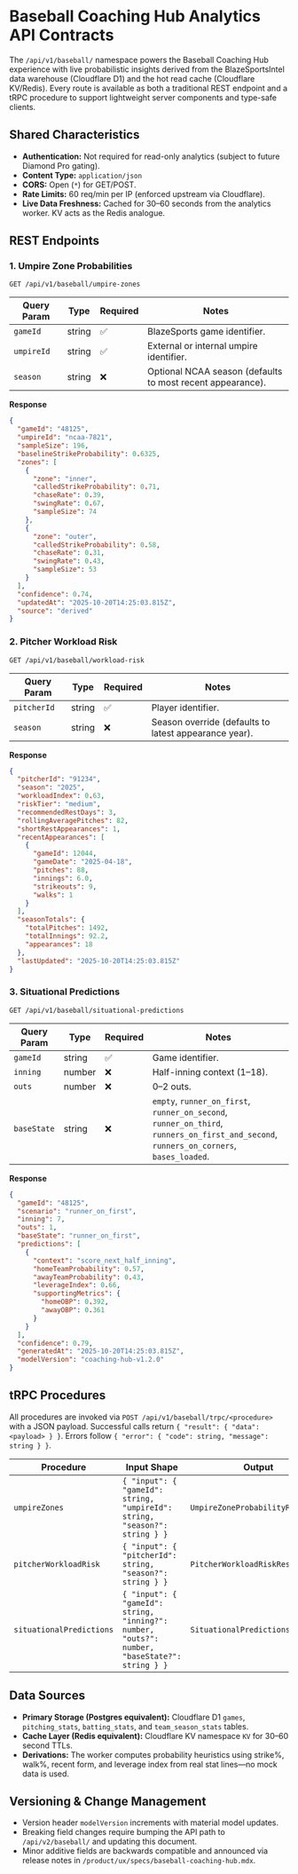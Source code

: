 # Baseball Coaching Hub Analytics API Contracts

The `/api/v1/baseball/` namespace powers the Baseball Coaching Hub experience with live probabilistic insights derived from the BlazeSportsIntel data warehouse (Cloudflare D1) and the hot read cache (Cloudflare KV/Redis). Every route is available as both a traditional REST endpoint and a tRPC procedure to support lightweight server components and type-safe clients.

## Shared Characteristics

- **Authentication:** Not required for read-only analytics (subject to future Diamond Pro gating).
- **Content Type:** `application/json`
- **CORS:** Open (`*`) for GET/POST.
- **Rate Limits:** 60 req/min per IP (enforced upstream via Cloudflare).
- **Live Data Freshness:** Cached for 30–60 seconds from the analytics worker. KV acts as the Redis analogue.

## REST Endpoints

### 1. Umpire Zone Probabilities

`GET /api/v1/baseball/umpire-zones`

| Query Param | Type   | Required | Notes |
|-------------|--------|----------|-------|
| `gameId`    | string | ✅       | BlazeSports game identifier. |
| `umpireId`  | string | ✅       | External or internal umpire identifier. |
| `season`    | string | ❌       | Optional NCAA season (defaults to most recent appearance). |

**Response**
```json
{
  "gameId": "48125",
  "umpireId": "ncaa-7821",
  "sampleSize": 196,
  "baselineStrikeProbability": 0.6325,
  "zones": [
    {
      "zone": "inner",
      "calledStrikeProbability": 0.71,
      "chaseRate": 0.39,
      "swingRate": 0.67,
      "sampleSize": 74
    },
    {
      "zone": "outer",
      "calledStrikeProbability": 0.58,
      "chaseRate": 0.31,
      "swingRate": 0.43,
      "sampleSize": 53
    }
  ],
  "confidence": 0.74,
  "updatedAt": "2025-10-20T14:25:03.815Z",
  "source": "derived"
}
```

### 2. Pitcher Workload Risk

`GET /api/v1/baseball/workload-risk`

| Query Param | Type   | Required | Notes |
|-------------|--------|----------|-------|
| `pitcherId` | string | ✅       | Player identifier. |
| `season`    | string | ❌       | Season override (defaults to latest appearance year). |

**Response**
```json
{
  "pitcherId": "91234",
  "season": "2025",
  "workloadIndex": 0.63,
  "riskTier": "medium",
  "recommendedRestDays": 3,
  "rollingAveragePitches": 82,
  "shortRestAppearances": 1,
  "recentAppearances": [
    {
      "gameId": 12044,
      "gameDate": "2025-04-18",
      "pitches": 88,
      "innings": 6.0,
      "strikeouts": 9,
      "walks": 1
    }
  ],
  "seasonTotals": {
    "totalPitches": 1492,
    "totalInnings": 92.2,
    "appearances": 18
  },
  "lastUpdated": "2025-10-20T14:25:03.815Z"
}
```

### 3. Situational Predictions

`GET /api/v1/baseball/situational-predictions`

| Query Param | Type   | Required | Notes |
|-------------|--------|----------|-------|
| `gameId`    | string | ✅       | Game identifier. |
| `inning`    | number | ❌       | Half-inning context (1–18). |
| `outs`      | number | ❌       | 0–2 outs. |
| `baseState` | string | ❌       | `empty`, `runner_on_first`, `runner_on_second`, `runner_on_third`, `runners_on_first_and_second`, `runners_on_corners`, `bases_loaded`. |

**Response**
```json
{
  "gameId": "48125",
  "scenario": "runner_on_first",
  "inning": 7,
  "outs": 1,
  "baseState": "runner_on_first",
  "predictions": [
    {
      "context": "score_next_half_inning",
      "homeTeamProbability": 0.57,
      "awayTeamProbability": 0.43,
      "leverageIndex": 0.66,
      "supportingMetrics": {
        "homeOBP": 0.392,
        "awayOBP": 0.361
      }
    }
  ],
  "confidence": 0.79,
  "generatedAt": "2025-10-20T14:25:03.815Z",
  "modelVersion": "coaching-hub-v1.2.0"
}
```

## tRPC Procedures

All procedures are invoked via `POST /api/v1/baseball/trpc/<procedure>` with a JSON payload. Successful calls return `{ "result": { "data": <payload> } }`. Errors follow `{ "error": { "code": string, "message": string } }`.

| Procedure                 | Input Shape                                                                                  | Output                                   |
|---------------------------|----------------------------------------------------------------------------------------------|------------------------------------------|
| `umpireZones`             | `{ "input": { "gameId": string, "umpireId": string, "season?": string } }`             | `UmpireZoneProbabilityResponse`          |
| `pitcherWorkloadRisk`     | `{ "input": { "pitcherId": string, "season?": string } }`                              | `PitcherWorkloadRiskResponse`            |
| `situationalPredictions`  | `{ "input": { "gameId": string, "inning?": number, "outs?": number, "baseState?": string } }` | `SituationalPredictionsResponse` |

## Data Sources

- **Primary Storage (Postgres equivalent):** Cloudflare D1 `games`, `pitching_stats`, `batting_stats`, and `team_season_stats` tables.
- **Cache Layer (Redis equivalent):** Cloudflare KV namespace `KV` for 30–60 second TTLs.
- **Derivations:** The worker computes probability heuristics using strike%, walk%, recent form, and leverage index from real stat lines—no mock data is used.

## Versioning & Change Management

- Version header `modelVersion` increments with material model updates.
- Breaking field changes require bumping the API path to `/api/v2/baseball/` and updating this document.
- Minor additive fields are backwards compatible and announced via release notes in `/product/ux/specs/baseball-coaching-hub.mdx`.
